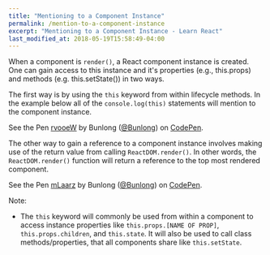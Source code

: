 ```yaml
---
title: "Mentioning to a Component Instance"
permalink: /mention-to-a-component-instance
excerpt: "Mentioning to a Component Instance - Learn React"
last_modified_at: 2018-05-19T15:58:49-04:00
---
```


When a component is `render()`, a React component instance is created. One can gain access to this instance and it's properties (e.g., this.props) and methods (e.g. this.setState()) in two ways.

The first way is by using the `this` keyword from within lifecycle methods. In the example below all of the `console.log(this)` statements will mention to the component instance.

<p data-height="265" data-theme-id="dark" data-slug-hash="rvooeW" data-default-tab="js,result" data-user="Bunlong" data-embed-version="2" data-pen-title="rvooeW" class="codepen">See the Pen <a href="https://codepen.io/Bunlong/pen/rvooeW/">rvooeW</a> by Bunlong (<a href="https://codepen.io/Bunlong">@Bunlong</a>) on <a href="https://codepen.io">CodePen</a>.</p>
<script async src="https://static.codepen.io/assets/embed/ei.js"></script>

The other way to gain a reference to a component instance involves making use of the return value from calling `ReactDOM.render()`. In other words, the `ReactDOM.render()` function will return a reference to the top most rendered component.

<p data-height="265" data-theme-id="dark" data-slug-hash="mLaarz" data-default-tab="js,result" data-user="Bunlong" data-embed-version="2" data-pen-title="mLaarz" class="codepen">See the Pen <a href="https://codepen.io/Bunlong/pen/mLaarz/">mLaarz</a> by Bunlong (<a href="https://codepen.io/Bunlong">@Bunlong</a>) on <a href="https://codepen.io">CodePen</a>.</p>
<script async src="https://static.codepen.io/assets/embed/ei.js"></script>

Note:

* The `this` keyword will commonly be used from within a component to access instance properties like `this.props.[NAME OF PROP]`, `this.props.children`, and `this.state`. It will also be used to call class methods/properties, that all components share like `this.setState`.